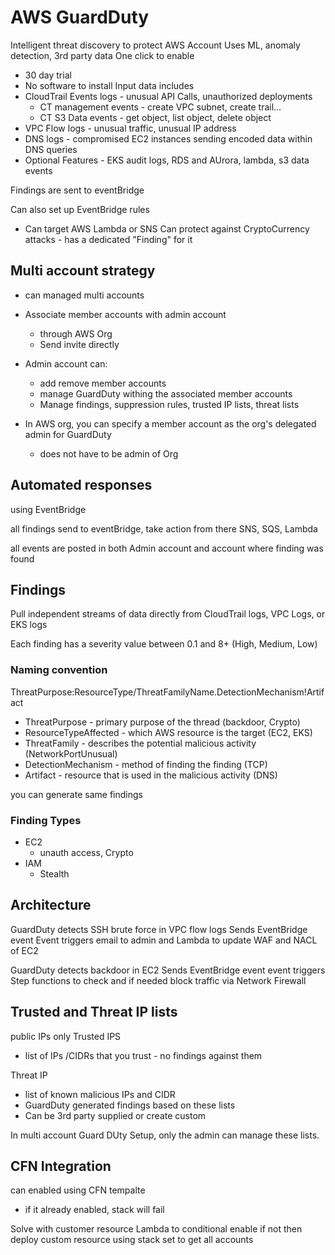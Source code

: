 # AWS GuardDuty
Intelligent threat discovery to protect AWS Account
Uses ML, anomaly detection, 3rd party data
One click to enable
* 30 day trial
* No software to install
Input data includes
* CloudTrail Events logs - unusual API Calls, unauthorized deployments
    * CT management events - create VPC subnet, create trail... 
    * CT S3 Data events - get object, list object, delete object
* VPC Flow logs - unusual traffic, unusual IP address
* DNS logs - compromised EC2 instances sending encoded data within DNS queries
* Optional Features - EKS audit logs, RDS and AUrora, lambda, s3 data events

Findings are sent to eventBridge

Can also set up EventBridge rules
* Can target AWS Lambda or SNS
Can protect against CryptoCurrency attacks - has a dedicated "Finding" for it

## Multi account strategy
* can managed multi accounts
* Associate member accounts with admin account 
    * through AWS Org
    * Send invite directly
* Admin account can: 
    * add remove member accounts
    * manage GuardDuty withing the associated member accounts
    * Manage findings, suppression rules, trusted IP lists, threat lists

* In AWS org, you can specify a member account as the org's delegated admin for GuardDuty
    * does not have to be admin of Org

## Automated responses
using EventBridge

all findings send to eventBridge, take action from there
SNS, SQS, Lambda

all events are posted in both Admin account and account where finding was found

## Findings
Pull independent streams of data directly from CloudTrail logs, VPC Logs, or EKS logs

Each finding has a severity value between 0.1 and 8+ (High, Medium, Low) 

### Naming convention
ThreatPurpose:ResourceType/ThreatFamilyName.DetectionMechanism!Artifact
* ThreatPurpose - primary purpose of the thread (backdoor, Crypto) 
* ResourceTypeAffected - which AWS resource is the target (EC2, EKS)
* ThreatFamily - describes the potential malicious activity (NetworkPortUnusual)
* DetectionMechanism - method of finding the finding (TCP) 
* Artifact - resource that is used in the malicious activity (DNS)

you can generate same findings

### Finding Types
* EC2
    * unauth access, Crypto
* IAM 
    * Stealth


## Architecture
GuardDuty detects SSH brute force in VPC flow logs
Sends EventBridge event
Event triggers email to admin and Lambda to update WAF and NACL of EC2

GuardDuty detects backdoor in EC2
Sends EventBridge event
event triggers Step functions to check and if needed block traffic via Network Firewall

## Trusted and Threat IP lists
public IPs only
Trusted IPS
* list of IPs /CIDRs that you trust - no findings against them

Threat IP 
* list of known malicious IPs and CIDR
* GuardDuty generated findings based on these lists
* Can be 3rd party supplied or create custom

In multi account Guard DUty Setup, only the admin can manage these lists.

## CFN Integration 
can enabled using CFN tempalte
* if it already enabled, stack will fail

Solve with customer resource Lambda to conditional enable if not
then deploy custom resource using stack set to get all accounts